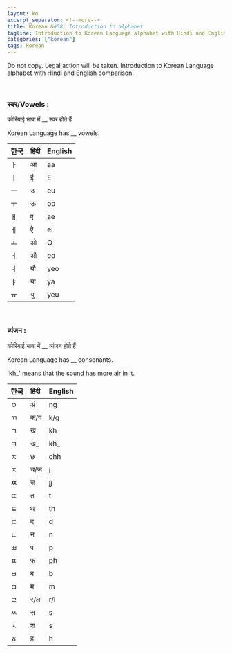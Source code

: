 ```yaml
---
layout: ko
excerpt_separator: <!--more-->
title: Korean &#58; Introduction to alphabet
tagline: Introduction to Korean Language alphabet with Hindi and English comparison.
categories: ["korean"]
tags: korean
---
```


<span class="marginnote">Do not copy. Legal action will be taken.</span>
Introduction to Korean Language alphabet with Hindi and English comparison.

<br>

### स्वर/Vowels :

कोरियाई भाषा में __ स्वर होते हैं

Korean Language has __ vowels.

|한국|हिंदी|English|
|:-|:-|:-|
|ㅏ|आ|aa|
|ㅣ|ई|E|
|ㅡ|उ|eu|
|ㅜ|ऊ|oo|
|ㅐ|ए|ae|
|ㅔ|ऐ|ei|
|ㅗ|ओ|O|
|ㅓ|औ|eo|
|ㅕ|यौ|yeo|
|ㅑ|या|ya|
|ㅠ|यु|yeu|

<br>

### व्यंजन :

कोरियाई भाषा में __ व्यंजन होते हैं

Korean Language has __ consonants.

<span class="marginnote"> 'kh_' means that the sound has more air in it.</span>

|한국|हिंदी|English|
|:-|:-|:-|
|ㅇ|अं|ng|
|ㄲ|क/ग|k/g|
|ㄱ|ख|kh|
|ㅋ|ख_|kh_|
|ㅊ|छ|chh|
|ㅈ|च/ज|j|
|ㅉ|ज|jj|
|ㄸ|त|t|
|ㅌ|थ|th|
|ㄷ|द|d|
|ㄴ|न|n|
|ㅃ|प|p|
|ㅍ|फ|ph|
|ㅂ|ब|b|
|ㅁ|म|m|
|ㄹ|र/ल|r/l|
|ㅆ|स|s|
|ㅅ|श|s|
|ㅎ|ह|h|
